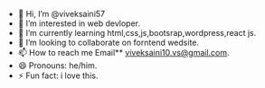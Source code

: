 - 👋 Hi, I’m @viveksaini57
- 👀 I’m interested in web devloper.
- 🌱 I’m currently learning html,css,js,bootsrap,wordpress,react js.
- 💞️ I’m looking to collaborate on forntend wedsite.
- 📫 How to reach me Email** viveksaini10.vs@gmail.com.
- 😄 Pronouns: he/him.
- ⚡ Fun fact: i love this.

<!---
viveksaini57/viveksaini57 is a ✨ special ✨ repository because its `README.md` (this file) appears on your GitHub profile.
You can click the Preview link to take a look at your changes.
--->
